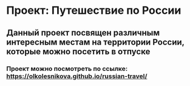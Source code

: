 # Проект: Путешествие по России
## Данный проект посвящен различным интересным местам на территории России, которые можно посетить в отпуске
### Проект можно посмотреть по ссылке: https://olkolesnikova.github.io/russian-travel/


